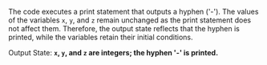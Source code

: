 The code executes a print statement that outputs a hyphen ('-'). The values of the variables `x`, `y`, and `z` remain unchanged as the print statement does not affect them. Therefore, the output state reflects that the hyphen is printed, while the variables retain their initial conditions.

Output State: **`x`, `y`, and `z` are integers; the hyphen '-' is printed.**